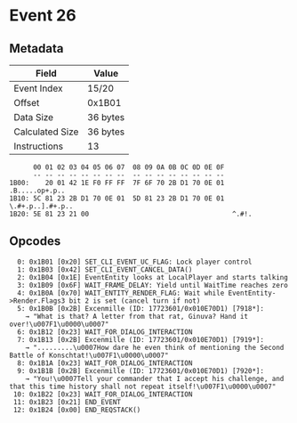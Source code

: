 # Event 26

## Metadata

| Field           | Value    |
|-----------------|----------|
| Event Index     | 15/20    |
| Offset          | 0x1B01   |
| Data Size       | 36 bytes |
| Calculated Size | 36 bytes |
| Instructions    | 13       |

```
      00 01 02 03 04 05 06 07  08 09 0A 0B 0C 0D 0E 0F
      -- -- -- -- -- -- -- --  -- -- -- -- -- -- -- --
1B00:    20 01 42 1E F0 FF FF  7F 6F 70 2B D1 70 0E 01    .B.....op+.p..
1B10: 5C 81 23 2B D1 70 0E 01  5D 81 23 2B D1 70 0E 01  \.#+.p..].#+.p..
1B20: 5E 81 23 21 00                                    ^.#!.           
```

## Opcodes

```
  0: 0x1B01 [0x20] SET_CLI_EVENT_UC_FLAG: Lock player control
  1: 0x1B03 [0x42] SET_CLI_EVENT_CANCEL_DATA()
  2: 0x1B04 [0x1E] EventEntity looks at LocalPlayer and starts talking
  3: 0x1B09 [0x6F] WAIT_FRAME_DELAY: Yield until WaitTime reaches zero
  4: 0x1B0A [0x70] WAIT_ENTITY_RENDER_FLAG: Wait while EventEntity->Render.Flags3 bit 2 is set (cancel turn if not)
  5: 0x1B0B [0x2B] Excenmille (ID: 17723601/0x010E70D1) [7918*]:
    → "What is that? A letter from that rat, Ginuva? Hand it over!\u007F1\u0000\u0007"
  6: 0x1B12 [0x23] WAIT_FOR_DIALOG_INTERACTION
  7: 0x1B13 [0x2B] Excenmille (ID: 17723601/0x010E70D1) [7919*]:
    → ".........\u0007How dare he even think of mentioning the Second Battle of Konschtat!\u007F1\u0000\u0007"
  8: 0x1B1A [0x23] WAIT_FOR_DIALOG_INTERACTION
  9: 0x1B1B [0x2B] Excenmille (ID: 17723601/0x010E70D1) [7920*]:
    → "You!\u0007Tell your commander that I accept his challenge, and that this time history shall not repeat itself!\u007F1\u0000\u0007"
 10: 0x1B22 [0x23] WAIT_FOR_DIALOG_INTERACTION
 11: 0x1B23 [0x21] END_EVENT
 12: 0x1B24 [0x00] END_REQSTACK()
```
